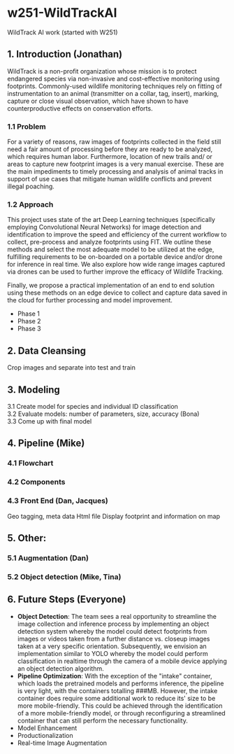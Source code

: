 # w251-WildTrackAI
WildTrack AI work (started with W251)

## 1. Introduction (Jonathan)
WildTrack is a non-profit organization whose mission is to protect endangered species via non-invasive and cost-effective monitoring using footprints. Commonly-used wildlife monitoring techniques rely on fitting of instrumentation to an animal (transmitter on a collar, tag, insert), marking, capture or close visual observation, which have shown to have counterproductive effects on conservation efforts.  

### 1.1 Problem 
For a variety of reasons, raw images of footprints collected in the field still need a fair amount of processing before they are ready to be analyzed, which requires human labor. Furthermore, location of new trails and/ or areas to capture new footprint images is a very manual exercise. These are the main impediments to timely processing and analysis of animal tracks in support of use cases that mitigate human wildlife conflicts and prevent illegal poaching.
### 1.2 Approach 
This project uses state of the art Deep Learning techniques (specifically employing Convolutional Neural Networks)  for image detection and identification to improve the speed and efficiency of the current workflow to collect, pre-process and analyze footprints using FIT. We outline these methods and select the most adequate model to be utilized at the edge, fulfilling requirements to be on-boarded on a portable device and/or drone for inference in real time. We also explore how wide range images captured via drones can be used to further improve the efficacy of Wildlife Tracking.  

Finally, we propose a practical implementation of an end to end solution using these methods on an edge device to collect and capture data saved in the cloud for further processing and model improvement.  
- Phase 1
- Phase 2
- Phase 3

## 2. Data Cleansing
Crop images and separate into test and train

## 3. Modeling
3.1 Create model for species and individual ID classification  
3.2 Evaluate models: number of parameters, size, accuracy (Bona)  
3.3 Come up with final model  

## 4. Pipeline (Mike)
### 4.1 Flowchart
### 4.2 Components
### 4.3 Front End (Dan, Jacques)
Geo tagging, meta data
Html file
Display footprint and information on map

## 5. Other: 
### 5.1 Augmentation (Dan)
### 5.2 Object detection (Mike, Tina)

## 6. Future Steps (Everyone)
- **Object Detection**: The team sees a real opportunity to streamline the image collection and inference process by implementing an object detection system whereby the model could detect footprints from images or videos taken from a further distance vs. closeup images taken at a very specific orientation. Subsequently, we envision an implementation similar to YOLO whereby the model could perform classification in realtime through the camera of a mobile device applying an object detection algorithm. 
- **Pipeline Optimization**: With the exception of the "intake" container, which loads the pretrained models and performs inference, the pipeline is very light, with the containers totalling ###MB. However, the intake container does require some additional work to reduce its' size to be more mobile-friendly. This could be achieved through the identification of a more mobile-friendly model, or through reconfiguring a streamlined container that can still perform the necessary functionality.
- Model Enhancement
- Productionalization
- Real-time Image Augmentation
